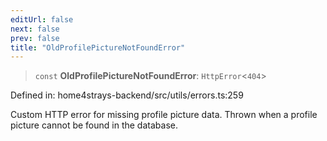 ```yaml
---
editUrl: false
next: false
prev: false
title: "OldProfilePictureNotFoundError"
---
```


> `const` **OldProfilePictureNotFoundError**: `HttpError`\<`404`\>

Defined in: home4strays-backend/src/utils/errors.ts:259

Custom HTTP error for missing profile picture data.
Thrown when a profile picture cannot be found in the database.

